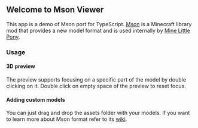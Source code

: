 ## Welcome to Mson Viewer

This app is a demo of Mson port for TypeScript. [Mson](https://github.com/MineLittlePony/Mson) is a Minecraft library mod that provides a new model format and is used internally by [Mine Little Pony](https://minelittlepony-mod.com/).

### Usage

#### 3D preview

The preview supports focusing on a specific part of the model by double clicking on it. Double click on empty space of the preview to reset focus.

#### Adding custom models

You can just drag and drop the assets folder with your models. If you want to learn more about Mson format refer to its [wiki](https://github.com/MineLittlePony/Mson/wiki).
